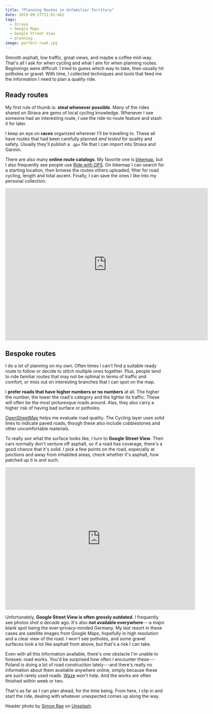 ```yaml
---
title: "Planning Routes in Unfamiliar Territory"
date: 2019-09-27T11:01:46Z
tags:
  - Strava
  - Google Maps
  - Google Street View
  - planning
image: perfect-road.jpg
---
```


Smooth asphalt, low traffic, great views, and maybe a coffee mid-way. That's all I ask for when cycling and what I aim for when planning routes. Beginnings were difficult. I tried to guess which way to take, then usually hit potholes or gravel. With time, I collected techniques and tools that feed me the information I need to plan a quality ride.

<!--more-->

## Ready routes

My first rule of thumb is: **steal whenever possible**. Many of the rides shared on Strava are gems of local cycling knowledge. Whenever I see someone had an interesting route, I use the ride-to-route feature and stash it for later.

I keep an eye on **races** organized wherever I'll be travelling to. These all have routes that had been carefully planned *and tested* for quality and safety. Usually they'll publish a `.gpx` file that I can import into Strava and Garmin.

There are also many **online route catalogs**. My favorite one is [bikemap](https://www.bikemap.net/), but I also frequently see people use [Ride with GPS](https://ridewithgps.com/). On bikemap I can search for a starting location, then browse the routes others uploaded, filter for road cycling, length and total ascent. Finally, I can save the ones I like into my personal collection.

<iframe src="https://www.bikemap.net/en/r/4791402/widget/?width=640&amp;height=480&amp;unit=metric" width="640" height="480" border="0" frameborder="0" marginheight="0" marginwidth="0" scrolling="no"></iframe>

## Bespoke routes

I do a lot of planning on my own. Often times I can't find a suitable ready route to follow or decide to stitch multiple ones together. Plus, people tend to ride familiar routes that may not be optimal in terms of traffic and comfort, or miss out on interesting branches that I can spot on the map.

I **prefer roads that have higher numbers or no numbers** at all. The higher the number, the lower the road's category and the lighter its traffic. These will often be the most picturesque roads around. Alas, they also carry a higher risk of having bad surface or potholes.

[OpenStreetMap](https://www.openstreetmap.org/) helps me evaluate road quality. The Cycling layer uses solid lines to indicate paved roads, though these also include cobblestones and other uncomfortable materials.

To really *see* what the surface looks like, I turn to **Google Street View**. Their cars normally don't venture off asphalt, so if a road has coverage, there's a good chance that it's solid. I pick a few points on the road, especially at junctions and away from inhabited areas, check whether it's asphalt, how patched up it is and such.

<iframe src="https://www.google.com/maps/embed?pb=!4v1569586300368!6m8!1m7!1s0TmgQTOVQpaoRi5JPhV0Ag!2m2!1d51.93445765920654!2d21.037452593863!3f39.56316485742547!4f-2.9488296126383915!5f0.7820865974627469" width="600" height="450" frameborder="0" style="border:0;" allowfullscreen=""></iframe>

Unfortunately, **Google Street View is often grossly outdated**. I frequently see photos shot *a decade* ago. It's also **not available everywhere**---a major blank spot being the ever-privacy-minded Germany. My last resort in these cases are satellite images from Google Maps, hopefully in high resolution and a clear view of the road. I won't see potholes, and some gravel surfaces look a lot like asphalt from above, but that's a risk I can take.

Even with all this information available, there's one obstacle I'm unable to foresee: road works. You'd be surprised how often I encounter these---Poland is doing a lot of road construction lately---and there's really no information about them available anywhere online, simply because these are such rarely used roads. [Waze](https://www.waze.com/) won't help. And the works are often finished within week or two.

That's as far as I can plan ahead, for the time being. From here, I clip in and start the ride, dealing with whatever unexpected comes up along the way.


Header photo by [Simon Rae](https://unsplash.com/@simonrae) on [Unsplash](https://unsplash.com/).
